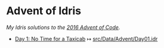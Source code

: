 # Advent of Idris

*My Idris solutions to the [2016 Advent of Code][AoC].*

* [Day 1: No Time for a Taxicab][Day1] ↦ [src/Data/Advent/Day01.idr][Day01.idr]

[AoC]: http://adventofcode.com/2016
[Day1]: http://adventofcode.com/2016/day/1
[Day01.idr]: ./src/Data/Advent/Day01.idr
